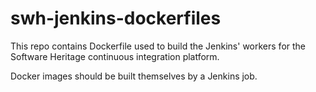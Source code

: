 swh-jenkins-dockerfiles
=======================

This repo contains Dockerfile used to build the Jenkins' workers for the
Software Heritage continuous integration platform.

Docker images should be built themselves by a Jenkins job.

